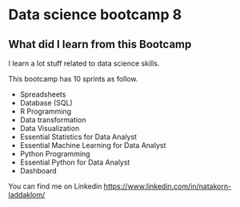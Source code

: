 # Data science bootcamp 8
## What did I learn from this Bootcamp
I learn a lot stuff related to data science skills.

This bootcamp has 10 sprints as follow. 

- Spreadsheets
- Database (SQL)
- R Programming
- Data transformation
- Data Visualization
- Essential Statistics for Data Analyst
- Essential Machine Learning for Data Analyst
- Python Programming
- Essential Python for Data Analyst
- Dashboard

You can find me on Linkedin https://www.linkedin.com/in/natakorn-laddaklom/
